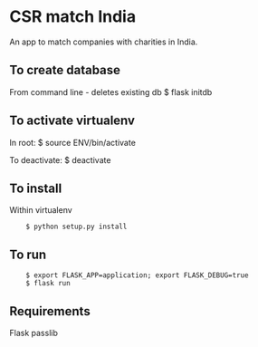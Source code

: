 # CSR match India #

An app to match companies with charities in India.

## To create database ##
From command line - deletes existing db
        $ flask initdb

## To activate virtualenv ##
In root:
        $ source ENV/bin/activate

To deactivate:
        $ deactivate

## To install ##
Within virtualenv

        $ python setup.py install

## To run ##

        $ export FLASK_APP=application; export FLASK_DEBUG=true
        $ flask run

## Requirements ##
Flask
passlib
